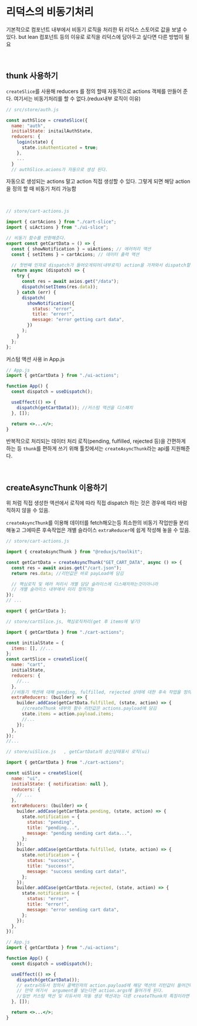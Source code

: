 # 리덕스의 비동기처리

기본적으로 컴포넌트 내부에서 비동기 로직을 처리한 뒤 리덕스 스토어로 값을 보낼 수 있다. but lean 컴포넌트 등의 이유로 로직을 리덕스에 담아두고 싶다면 다른 방법이 필요

<br>
 
## thunk 사용하기

`createSlice`를 사용해 reducers 를 정의 할때 자동적으로 actions 객체를 만들어 준다. 여기서는 비동기처리를 할 수 없다.(redux내부 로직이 이유)

```jsx
// src/store/auth.js

const authSlice = createSlice({
  name: "auth",
  initialState: initailAuthState,
  reducers: {
    login(state) {
      state.isAuthenticated = true;
    },
    ...
  }
  // authSlice.acions가 자동으로 생성 된다.
```

자동으로 생성되는 actions 말고 action 직접 생성할 수 있다.
그렇게 되면 해당 action을 정의 할 때 비동기 처리 가능함

<br>

```jsx
// store/cart-actions.js

import { cartAcions } from "./cart-slice";
import { uiActions } from "./ui-slice";

// 비동기 함수를 반환해준다.
export const getCartData = () => {
  const { showNotification } = uiActions; // 에러처리 액션
  const { setItems } = cartAcions; // 데이터 출력 액션

  // 첫번째 인자로 dispatch가 들어오게되어(내부로직) action을 가져와서 dispatch할 사용할 수있다.
  return async (dispatch) => {
    try {
      const res = await axios.get("/data");
      dispatch(setItems(res.data));
    } catch (err) {
      dispatch(
        showNotification({
          status: "error",
          title: "error!",
          message: "error getting cart data",
        })
      );
    }
  };
};
```

커스텀 액션 사용 in App.js

```jsx
// App.js
import { getCartData } from "./ui-actions";

function App() {
  const dispatch = useDispatch();

  useEffect(() => {
    dispatch(getCartData()); //커스텀 액션을 디스패치
  }, []);

  return <>...</>;
}
```

반복적으로 처리되는 데이터 처리 로직(pending, fulfilled, rejected 등)을 간편하게 하는 등 `thunk`를 편하게 쓰기 위해 툴킷에서는 `createAsyncThunk`라는 api를 지원해준다.

<br>

## createAsyncThunk 이용하기

위 처럼 직접 생성한 액션에서 로직에 따라 직접 dispatch 하는 것은 경우에 따라 바람직하지 않을 수 있음.

`createAsyncThunk`를 이용해 데이터를 fetch해오는등 최소한의 비동기 작업만들 분리해놓고 그에따른 후속작업은 개별 슬라이스 `extraReducer`에 쉽게 작성해 놓을 수 있음.

```jsx
// store/cart-actions.js

import { createAsyncThunk } from "@reduxjs/toolkit";

const getCartData = createAsyncThunk("GET_CART_DATA", async () => {
  const res = await axios.get("/cart.json");
  return res.data; //리턴값은 바로 payLoad에 담김

  // 핵심로직 및 에러 처리시 개별 담당 슬라이스에 디스패치하는것이아니라
  // 개별 슬라이스 내부에서 미리 정의가능
});
// ...

export { getCartData };
```

```jsx
// store/cartSlice.js, 핵심로직처리(get 후 items에 넣기)

import { getCartData } from "./cart-actions";

const initialState = {
  items: [], //...
};
const cartSlice = createSlice({
  name: "cart",
  initialState,
  reducers: {
    //...
  },
  //비동기 액션에 대해 pending, fulfilled, rejected 상태에 대한 후속 작업을 정의할 수 있다.
  extraReducers: (builder) => {
    builder.addCase(getCartData.fulfilled, (state, action) => {
      //createThunk 내부의 함수 리턴값은 actions.payload에 담김
      state.items = action.payload.items;
      //...
    });
  },
});
//...
```

```jsx
// store/uiSlice.js   , getCartData의 송신상태표시 로직(ui)

import { getCartData } from "./cart-actions";

const uiSlice = createSlice({
  name: "ui",
  initialState: { notification: null },
  reducers: {
    // ...
  },
  extraReducers: (builder) => {
    builder.addCase(getCartData.pending, (state, action) => {
      state.notification = {
        status: "pending",
        title: "pending...",
        message: "pending sending cart data...",
      };
    });
    builder.addCase(getCartData.fulfilled, (state, action) => {
      state.notification = {
        status: "success",
        title: "success!",
        message: "success sending cart data!",
      };
    });
    builder.addCase(getCartData.rejected, (state, action) => {
      state.notification = {
        status: "error",
        title: "error!",
        message: "error sending cart data",
      };
    });
  },
});
```

```jsx
// App.js
import { getCartData } from "./ui-actions";

function App() {
  const dispatch = useDispatch();

  useEffect(() => {
    dispatch(getCartData());
    // extra리듀서 정의시 콜백인자의 action.payload에 해당 액션의 리턴값이 들어간다.
    // 만약 여기서  argument를 넣는다면 action.args에 들어가게 된다.
    //일반 커스텀 액션 및 리듀서의 자동 생성 액션과는 다른 createThunk의 특징이라면 특징..
  }, []);

  return <>...</>;
}
```
